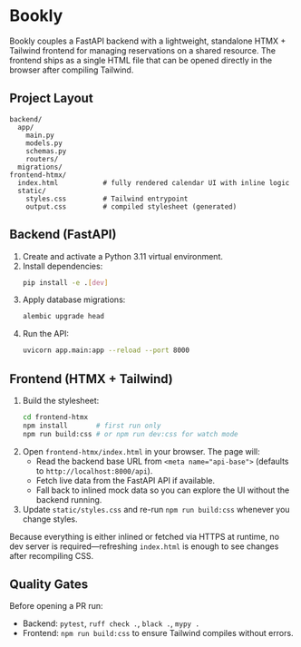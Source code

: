 ﻿# Bookly

Bookly couples a FastAPI backend with a lightweight, standalone HTMX + Tailwind frontend for managing reservations on a shared resource. The frontend ships as a single HTML file that can be opened directly in the browser after compiling Tailwind.

## Project Layout

```
backend/
  app/
    main.py
    models.py
    schemas.py
    routers/
  migrations/
frontend-htmx/
  index.html           # fully rendered calendar UI with inline logic
  static/
    styles.css         # Tailwind entrypoint
    output.css         # compiled stylesheet (generated)
```

## Backend (FastAPI)

1. Create and activate a Python 3.11 virtual environment.
2. Install dependencies:
   ```bash
   pip install -e .[dev]
   ```
3. Apply database migrations:
   ```bash
   alembic upgrade head
   ```
4. Run the API:
   ```bash
   uvicorn app.main:app --reload --port 8000
   ```

## Frontend (HTMX + Tailwind)

1. Build the stylesheet:
   ```bash
   cd frontend-htmx
   npm install       # first run only
   npm run build:css # or npm run dev:css for watch mode
   ```
2. Open `frontend-htmx/index.html` in your browser. The page will:
   - Read the backend base URL from `<meta name="api-base">` (defaults to `http://localhost:8000/api`).
   - Fetch live data from the FastAPI API if available.
   - Fall back to inlined mock data so you can explore the UI without the backend running.
3. Update `static/styles.css` and re-run `npm run build:css` whenever you change styles.

Because everything is either inlined or fetched via HTTPS at runtime, no dev server is required—refreshing `index.html` is enough to see changes after recompiling CSS.

## Quality Gates

Before opening a PR run:

- Backend: `pytest`, `ruff check .`, `black .`, `mypy .`
- Frontend: `npm run build:css` to ensure Tailwind compiles without errors.
